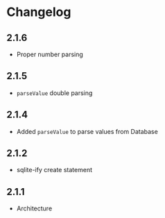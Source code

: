 # Changelog

## 2.1.6

+ Proper number parsing

## 2.1.5

+ `parseValue` double parsing

## 2.1.4

+ Added `parseValue` to parse values from Database

## 2.1.2

+ sqlite-ify create statement

## 2.1.1

+ Architecture
